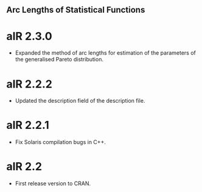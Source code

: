 ## Arc Lengths of Statistical Functions

# alR 2.3.0
* Expanded the method of arc lengths for estimation of the parameters of the generalised Pareto distribution.

# alR 2.2.2
* Updated the description field of the description file.

# alR 2.2.1
* Fix Solaris compilation bugs in C++.

# alR 2.2
* First release version to CRAN.
